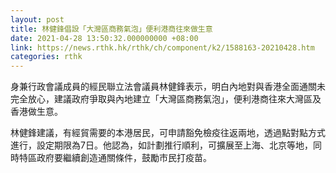 ```yaml
---
layout: post
title: 林健鋒倡設「大灣區商務氣泡」便利港商往來做生意
date: 2021-04-28 13:50:32.000000000 +08:00
link: https://news.rthk.hk/rthk/ch/component/k2/1588163-20210428.htm
categories: rthk
---
```


身兼行政會議成員的經民聯立法會議員林健鋒表示，明白內地對與香港全面通關未完全放心，建議政府爭取與內地建立「大灣區商務氣泡」，便利港商往來大灣區及香港做生意。

林健鋒建議，有經貿需要的本港居民，可申請豁免檢疫往返兩地，透過點對點方式進行，設定期限為7日。他認為，如計劃推行順利，可擴展至上海、北京等地，同時特區政府要繼續創造通關條件，鼓勵市民打疫苗。
